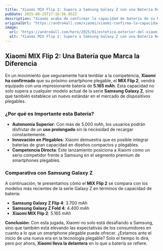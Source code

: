 ```yaml
---
title: "Xiaomi MIX Flip 2: Supera a Samsung Galaxy Z con una Batería Revolucionaria"
pubDate: 2025-06-25T17:16:56.852Z
description: "Xiaomi acaba de confirmar la capacidad de batería de su MIX Flip 2: 5.165 mAh que superan a cualquier Samsung Galaxy Z. Las cifras hablan por sí solas, este tel"
originalUrl: "https://andro4all.com/xiaomi/xiaomi-confirma-la-capacidad-de-bateria-del-mix-flip-2-mayor-que-la-de-cualquier-samsung-galaxy-z"
image:
  url: "https://andro4all.com/hero/2025/01/estetica-exterior-del-xiaomi-mix-flip.1737735751.4749.jpg?width=1200"
  alt: "Xiaomi MIX Flip 2: Supera a Samsung Galaxy Z con una Batería Revolucionaria"
---
```


## Xiaomi MIX Flip 2: Una Batería que Marca la Diferencia

En un movimiento que seguramente hará temblar a la competencia, **Xiaomi ha confirmado** que su próximo smartphone plegable, el **MIX Flip 2**, vendrá equipado con una impresionante batería de **5.165 mAh**. Esta capacidad no solo supera a cualquier modelo actual de la serie **Samsung Galaxy Z**, sino que también establece un nuevo estándar en el mercado de dispositivos plegables.

### ¿Por qué es Importante esta Batería?

- **Autonomía Superior**: Con más de 5.000 mAh, los usuarios podrán disfrutar de un **uso prolongado** sin la necesidad de recargar constantemente.
- **Innovación en Plegables**: Xiaomi demuestra que es posible integrar baterías de gran capacidad en diseños compactos y plegables.
- **Competencia Directa**: Este lanzamiento posiciona a Xiaomi como un serio competidor frente a Samsung en el segmento premium de smartphones plegables.

### Comparativa con Samsung Galaxy Z

A continuación, te presentamos cómo el **MIX Flip 2** se compara con los modelos más recientes de la serie Galaxy Z en términos de capacidad de batería:

- **Samsung Galaxy Z Flip 4**: 3.700 mAh
- **Samsung Galaxy Z Fold 4**: 4.400 mAh
- **Xiaomi MIX Flip 2**: 5.165 mAh

**Conclusión**: Con esta jugada, Xiaomi no solo está desafiando a Samsung, sino que también está elevando las expectativas de los consumidores en cuanto a lo que un smartphone plegable puede ofrecer. ¿Estamos ante el inicio de una nueva era en la tecnología plegable? Solo el tiempo lo dirá, pero por ahora, **Xiaomi lleva la delantera** en lo que a batería se refiere.